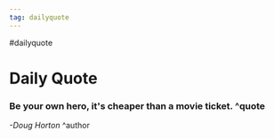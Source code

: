 ```yaml
---
tag: dailyquote
---
```


#dailyquote

# Daily Quote

### Be your own hero, it's cheaper than a movie ticket. ^quote
*-Doug Horton* ^author
